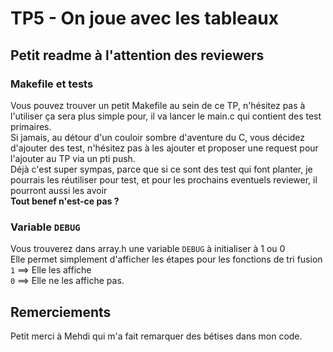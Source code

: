 # TP5 - On joue avec les tableaux

## Petit readme à l'attention des reviewers

### Makefile et tests

Vous pouvez trouver un petit Makefile au sein de ce TP, n'hésitez pas à l'utiliser ça sera plus simple pour, il va
lancer le main.c qui contient des test primaires.
<br>Si jamais, au détour d'un couloir sombre d'aventure du C, vous décidez d'ajouter des test, n'hésitez pas à les
ajouter et proposer une request pour l'ajouter au TP via un pti push.
<br>Déjà c'est super sympas, parce que si ce sont des test qui font planter, je pourrais les réutiliser pour test, et
pour les prochains eventuels reviewer, il pourront aussi les avoir
<br> **Tout benef n'est-ce pas ?**

### Variable `DEBUG`
Vous trouverez dans array.h une variable `DEBUG` à initialiser à 1 ou 0<br>
Elle permet simplement d'afficher les étapes pour les fonctions de tri fusion<br>
`1` ==> Elle les affiche<br>
`0` ==> Elle ne les affiche pas.

## Remerciements
Petit merci à Mehdi qui m'a fait remarquer des bétises dans mon code.


